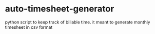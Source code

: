 # auto-timesheet-generator
python script to keep track of billable time. it meant to generate monthly timesheet in csv format
